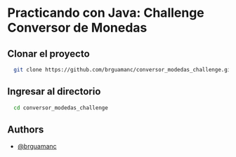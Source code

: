 # Practicando con Java: Challenge Conversor de Monedas


## Clonar el proyecto


```bash
  git clone https://github.com/brguamanc/conversor_modedas_challenge.git
```

## Ingresar al directorio

```bash
  cd conversor_modedas_challenge
```



## Authors

- [@brguamanc](https://github.com/brguamanc)
